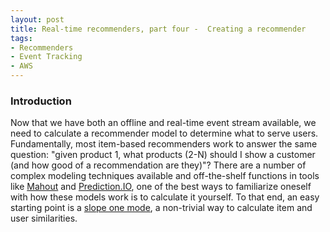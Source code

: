 ```yaml
---
layout: post
title: Real-time recommenders, part four -  Creating a recommender
tags:
- Recommenders
- Event Tracking
- AWS
---
```


### Introduction
Now that we have both an offline and real-time event stream available, we need to calculate a recommender model to determine what to serve users. Fundamentally, most item-based recommenders work to answer the same question: "given product 1, what products (2-N) should I show a customer (and how good of a recommendation are they)"? There are a number of complex modeling techniques available and off-the-shelf functions in tools like [Mahout](http://mahout.apache.org/) and [Prediction.IO](http://prediction.io/), one of the best ways to familiarize oneself with how these models work is to calculate it yourself. To that end, an easy starting point is a [slope one mode](http://en.wikipedia.org/wiki/Slope_One), a non-trivial way to calculate item and user similarities.

